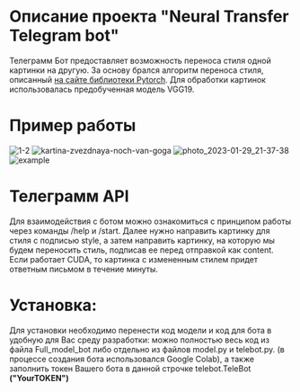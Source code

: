 # Описание проекта "Neural Transfer Telegram bot"
Телеграмм Бот предоставляет возможность переноса стиля одной картинки на другую. За основу брался алгоритм переноса стиля, описанный [на сайте библиотеки Pytorch](https://pytorch.org/tutorials/advanced/neural_style_tutorial.html). Для обработки картинок использовалась предобученная модель VGG19.
# Пример работы
![1-2](https://user-images.githubusercontent.com/91438380/215349380-e753749f-32dd-4399-b127-b62c69069de4.jpg)
![kartina-zvezdnaya-noch-van-goga](https://user-images.githubusercontent.com/91438380/215349401-551d6a8c-7660-4644-96e5-520a1727dfc9.jpg)
![photo_2023-01-29_21-37-38](https://user-images.githubusercontent.com/91438380/215349408-f2165814-bfe1-4706-ba84-a2731ab9bb00.jpg)
![example](https://user-images.githubusercontent.com/91438380/215351162-6ad7f228-3890-4318-9f78-1233fa88505f.jpg)

# Телеграмм API

Для взаимодействия с ботом можно ознакомиться с принципом работы через команды /help и /start. Далее нужно направить картинку для стиля с подписью style, а затем направить картинку, на которую мы будем переносить стиль, подписав ее перед отправкой как content. Если работает CUDA, то картинка с измененным стилем придет ответным письмом в течение минуты.

# Установка:

Для установки необходимо перенести код модели и код для бота в удобную для Вас среду разработки: можно полностью весь код из файла Full_model_bot либо отдельно из файлов model.py и telebot.py. (в процессе создания бота использовался Google Colab), а также заполнить токен Вашего бота в данной строчке telebot.TeleBot
**("YourTOKEN")**

